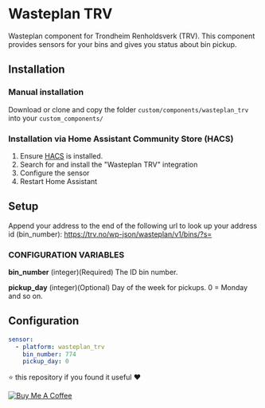 # Wasteplan TRV
Wasteplan component for Trondheim Renholdsverk (TRV).
This component provides sensors for your bins and gives you status about bin pickup.

## Installation

### Manual installation
Download or clone and copy the folder `custom/components/wasteplan_trv` into your `custom_components/`

### Installation via Home Assistant Community Store (HACS)
1. Ensure [HACS](http://hacs.xyz/) is installed.
2. Search for and install the "Wasteplan TRV" integration
3. Configure the sensor
4. Restart Home Assistant

## Setup

Append your address to the end of the following url to look up your address id (bin_number):
https://trv.no/wp-json/wasteplan/v1/bins/?s=

### CONFIGURATION VARIABLES
**bin_number**
(integer)(Required) The ID bin number.

**pickup_day**
(integer)(Optional) Day of the week for pickups. 0 = Monday and so on.

## Configuration
```yaml
sensor:
  - platform: wasteplan_trv
    bin_number: 774
    pickup_day: 0
```

⭐️ this repository if you found it useful ❤️

<a href="https://www.buymeacoffee.com/jonkristian" target="_blank"><img src="https://bmc-cdn.nyc3.digitaloceanspaces.com/BMC-button-images/custom_images/white_img.png" alt="Buy Me A Coffee" style="height: auto !important;width: auto !important;" ></a>
